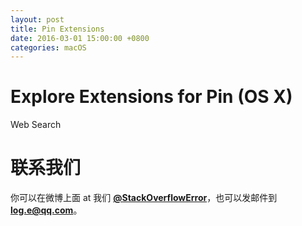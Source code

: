 ```yaml
---
layout: post
title: Pin Extensions
date: 2016-03-01 15:00:00 +0800
categories: macOS
---
```


# Explore Extensions for Pin (OS X) 

Web Search

# 联系我们

你可以在微博上面 at 我们 **[@StackOverflowError](http://weibo.com/0x00eeee)**，也可以发邮件到 **[log.e@qq.com](mailto:log.e@qq.com)**。
